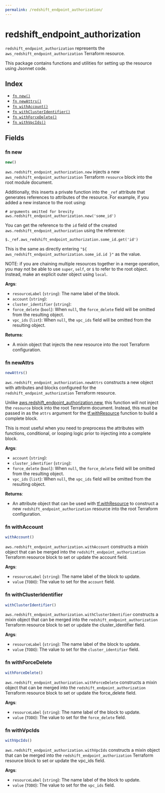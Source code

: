 ```yaml
---
permalink: /redshift_endpoint_authorization/
---
```


# redshift_endpoint_authorization

`redshift_endpoint_authorization` represents the `aws_redshift_endpoint_authorization` Terraform resource.



This package contains functions and utilities for setting up the resource using Jsonnet code.


## Index

* [`fn new()`](#fn-new)
* [`fn newAttrs()`](#fn-newattrs)
* [`fn withAccount()`](#fn-withaccount)
* [`fn withClusterIdentifier()`](#fn-withclusteridentifier)
* [`fn withForceDelete()`](#fn-withforcedelete)
* [`fn withVpcIds()`](#fn-withvpcids)

## Fields

### fn new

```ts
new()
```


`aws.redshift_endpoint_authorization.new` injects a new `aws_redshift_endpoint_authorization` Terraform `resource`
block into the root module document.

Additionally, this inserts a private function into the `_ref` attribute that generates references to attributes of the
resource. For example, if you added a new instance to the root using:

    # arguments omitted for brevity
    aws.redshift_endpoint_authorization.new('some_id')

You can get the reference to the `id` field of the created `aws.redshift_endpoint_authorization` using the reference:

    $._ref.aws_redshift_endpoint_authorization.some_id.get('id')

This is the same as directly entering `"${ aws_redshift_endpoint_authorization.some_id.id }"` as the value.

NOTE: if you are chaining multiple resources together in a merge operation, you may not be able to use `super`, `self`,
or `$` to refer to the root object. Instead, make an explicit outer object using `local`.

**Args**:
  - `resourceLabel` (`string`): The name label of the block.
  - `account` (`string`): 
  - `cluster_identifier` (`string`): 
  - `force_delete` (`bool`):  When `null`, the `force_delete` field will be omitted from the resulting object.
  - `vpc_ids` (`list`):  When `null`, the `vpc_ids` field will be omitted from the resulting object.

**Returns**:
- A mixin object that injects the new resource into the root Terraform configuration.


### fn newAttrs

```ts
newAttrs()
```


`aws.redshift_endpoint_authorization.newAttrs` constructs a new object with attributes and blocks configured for the `redshift_endpoint_authorization`
Terraform resource.

Unlike [aws.redshift_endpoint_authorization.new](#fn-redshiftendpointauthorizationnew), this function will not inject the `resource`
block into the root Terraform document. Instead, this must be passed in as the `attrs` argument for the
[tf.withResource](https://github.com/tf-libsonnet/core/tree/main/docs#fn-withresource) function to build a complete block.

This is most useful when you need to preprocess the attributes with functions, conditional, or looping logic prior to
injecting into a complete block.

**Args**:
  - `account` (`string`): 
  - `cluster_identifier` (`string`): 
  - `force_delete` (`bool`):  When `null`, the `force_delete` field will be omitted from the resulting object.
  - `vpc_ids` (`list`):  When `null`, the `vpc_ids` field will be omitted from the resulting object.

**Returns**:
  - An attribute object that can be used with [tf.withResource](https://github.com/tf-libsonnet/core/tree/main/docs#fn-withresource) to construct a new `redshift_endpoint_authorization` resource into the root Terraform configuration.


### fn withAccount

```ts
withAccount()
```

`aws.redshift_endpoint_authorization.withAccount` constructs a mixin object that can be merged into the `redshift_endpoint_authorization`
Terraform resource block to set or update the account field.



**Args**:
  - `resourceLabel` (`string`): The name label of the block to update.
  - `value` (`TODO`): The value to set for the `account` field.


### fn withClusterIdentifier

```ts
withClusterIdentifier()
```

`aws.redshift_endpoint_authorization.withClusterIdentifier` constructs a mixin object that can be merged into the `redshift_endpoint_authorization`
Terraform resource block to set or update the cluster_identifier field.



**Args**:
  - `resourceLabel` (`string`): The name label of the block to update.
  - `value` (`TODO`): The value to set for the `cluster_identifier` field.


### fn withForceDelete

```ts
withForceDelete()
```

`aws.redshift_endpoint_authorization.withForceDelete` constructs a mixin object that can be merged into the `redshift_endpoint_authorization`
Terraform resource block to set or update the force_delete field.



**Args**:
  - `resourceLabel` (`string`): The name label of the block to update.
  - `value` (`TODO`): The value to set for the `force_delete` field.


### fn withVpcIds

```ts
withVpcIds()
```

`aws.redshift_endpoint_authorization.withVpcIds` constructs a mixin object that can be merged into the `redshift_endpoint_authorization`
Terraform resource block to set or update the vpc_ids field.



**Args**:
  - `resourceLabel` (`string`): The name label of the block to update.
  - `value` (`TODO`): The value to set for the `vpc_ids` field.
